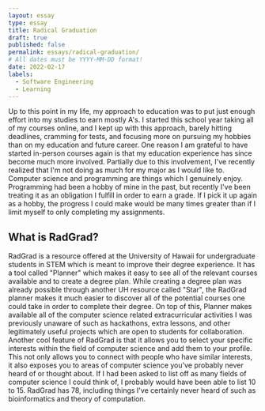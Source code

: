 ```yaml
---
layout: essay
type: essay
title: Radical Graduation
draft: true
published: false
permalink: essays/radical-graduation/
# All dates must be YYYY-MM-DD format!
date: 2022-02-17
labels:
  - Software Engineering
  - Learning
---
```

Up to this point in my life, my approach to education was to put just enough effort into my studies to earn mostly A's. 
I started this school year taking all of my courses online, and I kept up with this approach, barely hitting deadlines, 
cramming for tests, and focusing more on pursuing my hobbies than on my education and future career. One reason I am 
grateful to have started in-person courses again is that my education experience has since become much more involved. 
Partially due to this involvement, I've recently realized that I'm not doing as much for my major as I would like to. 
Computer science and programming are things which I genuinely enjoy. Programming had been a hobby of mine in the past, 
but recently I've been treating it as an obligation I fulfill in order to earn a grade. If I pick it up again as a hobby,
the progress I could make would be many times greater than if I limit myself to only completing my assignments.
<h2>What is RadGrad?</h2>
RadGrad is a resource offered at the University of Hawaii for undergraduate students in STEM which is meant to improve
their degree experience. It has a tool called "Planner" which makes it easy to see all of the relevant courses available
and to create a degree plan. While creating a degree plan was already possible through another UH resource called "Star",
the RadGrad planner makes it much easier to discover all of the potential courses one could take in order to complete their
degree. On top of this, Planner makes available all of the computer science related extracurricular activities I was 
previously unaware of such as hackathons, extra lessons, and other legitimately useful projects which are open to students
for collaboration. Another cool feature of RadGrad is that it allows you to select your specific interests within the 
field of computer science and add them to your profile. This not only allows you to connect with people who have similar
interests, it also exposes you to areas of computer science you've probably never heard of or thought about. If I had been
asked to list off as many fields of computer science I could think of, I probably would have been able to list 10 to 15.
RadGrad has 78, including things I've certainly never heard of such as bioinformatics and theory of computation.
<br>
<br>